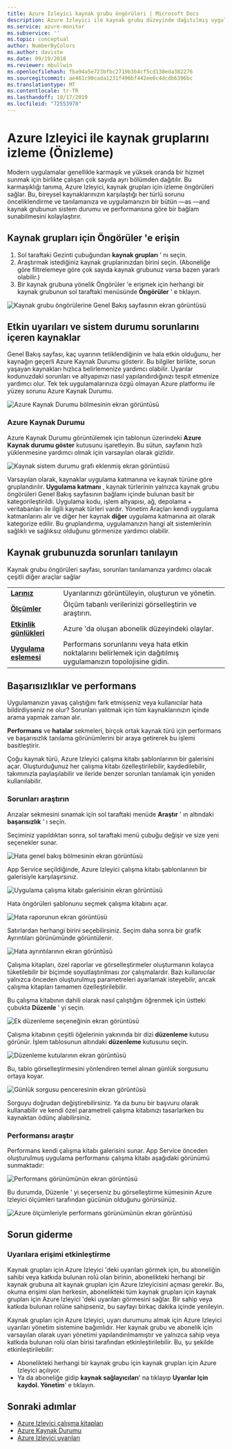 ```yaml
---
title: Azure Izleyici kaynak grubu öngörüleri | Microsoft Docs
description: Azure Izleyici ile kaynak grubu düzeyinde dağıtılmış uygulamalarınızın ve hizmetlerinizin sistem durumunu ve performansını anlayın
ms.service: azure-monitor
ms.subservice: ''
ms.topic: conceptual
author: NumberByColors
ms.author: daviste
ms.date: 09/19/2018
ms.reviewer: mbullwin
ms.openlocfilehash: fba94a5e723bfbc2719b3b4cf5cd130eda382276
ms.sourcegitcommit: ae461c90cada1231f496bf442ee0c4dcdb6396bc
ms.translationtype: MT
ms.contentlocale: tr-TR
ms.lasthandoff: 10/17/2019
ms.locfileid: "72553978"
---
```

# <a name="monitor-resource-groups-with-azure-monitor-preview"></a>Azure Izleyici ile kaynak gruplarını izleme (Önizleme)

Modern uygulamalar genellikle karmaşık ve yüksek oranda bir hizmet sunmak için birlikte çalışan çok sayıda ayrı bölümden dağıtılır. Bu karmaşıklığı tanıma, Azure Izleyici, kaynak grupları için izleme öngörüleri sağlar. Bu, bireysel kaynaklarınızın karşılaştığı her türlü sorunu önceliklendirme ve tanılamanıza ve uygulamanızın bir bütün &mdash;as &mdash;and kaynak grubunun sistem durumu ve performansına göre bir bağlam sunabilmesini kolaylaştırır.

## <a name="access-insights-for-resource-groups"></a>Kaynak grupları için Öngörüler 'e erişin

1. Sol taraftaki Gezinti çubuğundan **kaynak grupları** ' nı seçin.
2. Araştırmak istediğiniz kaynak gruplarınızdan birini seçin. (Aboneliğe göre filtrelemeye göre çok sayıda kaynak grubunuz varsa bazen yararlı olabilir.)
3. Bir kaynak grubuna yönelik Öngörüler 'e erişmek için herhangi bir kaynak grubunun sol taraftaki menüsünde **Öngörüler** ' e tıklayın.

![Kaynak grubu öngörülerine Genel Bakış sayfasının ekran görüntüsü](./media/resource-group-insights/0001-overview.png)

## <a name="resources-with-active-alerts-and-health-issues"></a>Etkin uyarıları ve sistem durumu sorunlarını içeren kaynaklar

Genel Bakış sayfası, kaç uyarının tetiklendiğinin ve hala etkin olduğunu, her kaynağın geçerli Azure Kaynak Durumu gösterir. Bu bilgiler birlikte, sorun yaşayan kaynakları hızlıca belirlemenize yardımcı olabilir. Uyarılar kodunuzdaki sorunları ve altyapınızı nasıl yapılandırdığınızı tespit etmenize yardımcı olur. Tek tek uygulamalarınıza özgü olmayan Azure platformu ile yüzey sorunu Azure Kaynak Durumu.

![Azure Kaynak Durumu bölmesinin ekran görüntüsü](./media/resource-group-insights/0002-overview.png)

### <a name="azure-resource-health"></a>Azure Kaynak Durumu

Azure Kaynak Durumu görüntülemek için tablonun üzerindeki **Azure Kaynak durumu göster** kutusunu işaretleyin. Bu sütun, sayfanın hızlı yüklenmesine yardımcı olmak için varsayılan olarak gizlidir.

![Kaynak sistem durumu grafı eklenmiş ekran görüntüsü](./media/resource-group-insights/0003-overview.png)

Varsayılan olarak, kaynaklar uygulama katmanına ve kaynak türüne göre gruplandırılır. **Uygulama katmanı** , kaynak türlerinin yalnızca kaynak grubu öngörüleri Genel Bakış sayfasının bağlamı içinde bulunan basit bir kategorileştirildi. Uygulama kodu, işlem altyapısı, ağ, depolama + veritabanları ile ilgili kaynak türleri vardır. Yönetim Araçları kendi uygulama katmanlarını alır ve diğer her kaynak **diğer** uygulama katmanına ait olarak kategorize edilir. Bu gruplandırma, uygulamanızın hangi alt sistemlerinin sağlıklı ve sağlıksız olduğunu görmenize yardımcı olabilir.

## <a name="diagnose-issues-in-your-resource-group"></a>Kaynak grubunuzda sorunları tanılayın

Kaynak grubu öngörüleri sayfası, sorunları tanılamanıza yardımcı olacak çeşitli diğer araçlar sağlar

   |         |          |
   | ---------------- |:-----|
   | [**Larınız**](https://docs.microsoft.com/azure/monitoring-and-diagnostics/monitoring-overview-unified-alerts)      |  Uyarılarınızı görüntüleyin, oluşturun ve yönetin. |
   | [**Ölçümler**](https://docs.microsoft.com/azure/monitoring-and-diagnostics/monitoring-overview-metrics) | Ölçüm tabanlı verilerinizi görselleştirin ve araştırın.    |
   | [**Etkinlik günlükleri**](https://docs.microsoft.com/azure/monitoring-and-diagnostics/monitoring-overview-activity-logs) | Azure 'da oluşan abonelik düzeyindeki olaylar.  |
   | [**Uygulama eşlemesi**](https://docs.microsoft.com/azure/application-insights/app-insights-app-map) | Performans sorunlarını veya hata etkin noktalarını belirlemek için dağıtılmış uygulamanızın topolojisine gidin. |

## <a name="failures-and-performance"></a>Başarısızlıklar ve performans

Uygulamanızın yavaş çalıştığını fark etmişseniz veya kullanıcılar hata bildirdiyseniz ne olur? Sorunları yalıtmak için tüm kaynaklarınızın içinde arama yapmak zaman alır.

**Performans** ve **hatalar** sekmeleri, birçok ortak kaynak türü için performans ve başarısızlık tanılama görünümlerini bir araya getirerek bu işlemi basitleştirir.

Çoğu kaynak türü, Azure Izleyici çalışma kitabı şablonlarının bir galerisini açar. Oluşturduğunuz her çalışma kitabı özelleştirilebilir, kaydedilebilir, takımınızla paylaşılabilir ve ileride benzer sorunları tanılamak için yeniden kullanılabilir.

### <a name="investigate-failures"></a>Sorunları araştırın

Arızalar sekmesini sınamak için sol taraftaki menüde **Araştır** ' ın altındaki **başarısızlık** ' ı seçin.

Seçiminiz yapıldıktan sonra, sol taraftaki menü çubuğu değişir ve size yeni seçenekler sunar.

![Hata genel bakış bölmesinin ekran görüntüsü](./media/resource-group-insights/00004-failures.png)

App Service seçildiğinde, Azure Izleyici çalışma kitabı şablonlarının bir galerisiyle karşılaşırsınız.

![Uygulama çalışma kitabı galerisinin ekran görüntüsü](./media/resource-group-insights/0005-failure-insights-workbook.png)

Hata öngörüleri şablonunu seçmek çalışma kitabını açar.

![Hata raporunun ekran görüntüsü](./media/resource-group-insights/0006-failure-visual.png)

Satırlardan herhangi birini seçebilirsiniz. Seçim daha sonra bir grafik Ayrıntıları görünümünde görüntülenir.

![Hata ayrıntılarının ekran görüntüsü](./media/resource-group-insights/0007-failure-details.png)

Çalışma kitapları, özel raporlar ve görselleştirmeler oluşturmanın kolayca tüketilebilir bir biçimde soyutlaştırılması zor çalışmalardır. Bazı kullanıcılar yalnızca önceden oluşturulmuş parametreleri ayarlamak isteyebilir, ancak çalışma kitapları tamamen özelleştirilebilir.

Bu çalışma kitabının dahili olarak nasıl çalıştığını öğrenmek için üstteki çubukta **Düzenle** ' yi seçin.

![Ek düzenleme seçeneğinin ekran görüntüsü](./media/resource-group-insights/0008-failure-edit.png)

Çalışma kitabının çeşitli öğelerinin yakınında bir dizi **düzenleme** kutusu görünür. İşlem tablosunun altındaki **düzenleme** kutusunu seçin.

![Düzenleme kutularının ekran görüntüsü](./media/resource-group-insights/0009-failure-edit-graph.png)

Bu, tablo görselleştirmesini yönlendiren temel alınan günlük sorgusunu ortaya koyar.

 ![Günlük sorgusu penceresinin ekran görüntüsü](./media/resource-group-insights/0010-failure-edit-query.png)

Sorguyu doğrudan değiştirebilirsiniz. Ya da bunu bir başvuru olarak kullanabilir ve kendi özel parametreli çalışma kitabınızı tasarlarken bu kaynaktan ödünç alabilirsiniz.

### <a name="investigate-performance"></a>Performansı araştır

Performans kendi çalışma kitabı galerisini sunar. App Service önceden oluşturulmuş uygulama performansı çalışma kitabı aşağıdaki görünümü sunmaktadır:

 ![Performans görünümünün ekran görüntüsü](./media/resource-group-insights/0011-performance.png)

Bu durumda, Düzenle ' yi seçerseniz bu görselleştirme kümesinin Azure Izleyici ölçümleri tarafından gücünün olduğunu görürsünüz.

 ![Azure ölçümleriyle performans görünümünün ekran görüntüsü](./media/resource-group-insights/0012-performance-metrics.png)

## <a name="troubleshooting"></a>Sorun giderme

### <a name="enabling-access-to-alerts"></a>Uyarılara erişimi etkinleştirme

Kaynak grupları için Azure Izleyici 'deki uyarıları görmek için, bu aboneliğin sahibi veya katkıda bulunan rolü olan birinin, abonelikteki herhangi bir kaynak grubuna ait kaynak grupları için Azure Izleyicisini açması gerekir. Bu, okuma erişimi olan herkesin, abonelikteki tüm kaynak grupları için kaynak grupları için Azure Izleyici 'deki uyarıları görmesini sağlar. Bir sahip veya katkıda bulunan rolüne sahipseniz, bu sayfayı birkaç dakika içinde yenileyin.

Kaynak grupları için Azure Izleyici, uyarı durumunu almak için Azure Izleyici uyarıları yönetim sistemine bağımlıdır. Her kaynak grubu ve abonelik için varsayılan olarak uyarı yönetimi yapılandırılmamıştır ve yalnızca sahip veya katkıda bulunan rolü olan birisi tarafından etkinleştirilebilir. Bu, şu şekilde etkinleştirilebilir:
* Abonelikteki herhangi bir kaynak grubu için kaynak grupları için Azure Izleyici açılıyor.
* Ya da aboneliğe gidip **kaynak sağlayıcıları**' na tıklayıp **Uyarılar Için kaydol. Yönetim**' e tıklayın.

## <a name="next-steps"></a>Sonraki adımlar

- [Azure Izleyici çalışma kitapları](https://docs.microsoft.com/azure/application-insights/app-insights-usage-workbooks)
- [Azure Kaynak Durumu](https://docs.microsoft.com/azure/service-health/resource-health-overview)
- [Azure Izleyici uyarıları](https://docs.microsoft.com/azure/monitoring-and-diagnostics/monitoring-overview-unified-alerts)
